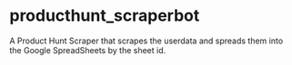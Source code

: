 # producthunt_scraperbot
A Product Hunt Scraper that scrapes the userdata and spreads them into the Google SpreadSheets by the sheet id.
